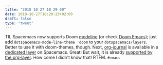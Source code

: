 ```yaml
---
title: "2018 10 27 10 29 00"
date: 2018-10-27T10:29:23+02:00
draft: false
type: "tweet"
---
```

TIL Spacemacs now supports Doom [modeline](https://seagle0128.github.io/doom-modeline/) (or check [Doom Emacs](https://github.com/hlissner/doom-emacs)); just add `dotspacemacs-mode-line-theme 'doom` to your `dotspacemacs/layers`. Better to use it with doom-themes, though. Next, [org-journal](https://github.com/bastibe/org-journal) is available in a [dedicated layer](https://github.com/borgnix/spacemacs-journal) on Spacemacs. Great! But wait, it is already [supported by the org-layer](http://develop.spacemacs.org/layers/+emacs/org/README.html#org-journal-support). How come I didn't know that! RTFM.  `#emacs`
